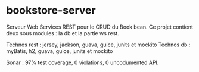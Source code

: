 bookstore-server
================

Serveur Web Services REST pour le CRUD du Book bean.
Ce projet contient deux sous modules : la db et la partie ws rest.

Technos rest : jersey, jackson, guava, guice, junits et mockito
Technos db : myBatis, h2, guava, guice, junits et mockito

Sonar : 97% test coverage, 0 violations, 0 uncodumented API.
